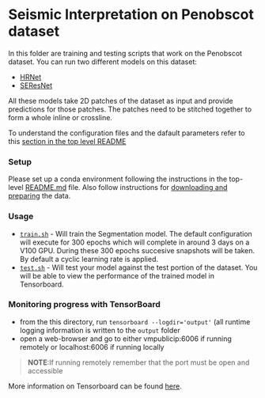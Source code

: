 # Seismic Interpretation on Penobscot dataset
In this folder are training and testing scripts that work on the Penobscot dataset. 
You can run two different models on this dataset:
* [HRNet](local/configs/hrnet.yaml)
* [SEResNet](local/configs/seresnet_unet.yaml)

All these models take 2D patches of the dataset as input and provide predictions for those patches. The patches need to be stitched together to form a whole inline or crossline.

To understand the configuration files and the dafault parameters refer to this [section in the top level README](../../../README.md#configuration-files)

### Setup

Please set up a conda environment following the instructions in the top-level [README.md](../../../README.md#setting-up-environment) file.
Also follow instructions for [downloading and preparing](../../../README.md#penobscot) the data.
    
### Usage
- [`train.sh`](local/train.sh) - Will train the Segmentation model. The default configuration will execute for 300 epochs which will complete in around 3 days on a V100 GPU. During these 300 epochs succesive snapshots will be taken. By default a cyclic learning rate is applied.
- [`test.sh`](local/test.sh) - Will test your model against the test portion of the dataset. You will be able to view the performance of the trained model in Tensorboard.  

### Monitoring progress with TensorBoard
- from the this directory, run `tensorboard --logdir='output'` (all runtime logging information is
written to the `output` folder  
- open a web-browser and go to  either vmpublicip:6006 if running remotely or localhost:6006 if running locally  
> **NOTE**:If running remotely remember that the port must be open and accessible 
 
More information on Tensorboard can be found [here](https://www.tensorflow.org/get_started/summaries_and_tensorboard#launching_tensorboard).

